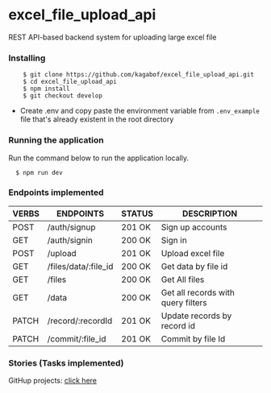 # excel_file_upload_api

REST API-based backend system for uploading large excel file

### Installing

```
    $ git clone https://github.com/kagabof/excel_file_upload_api.git
    $ cd excel_file_upload_api
    $ npm install
    $ git checkout develop
```

- Create .env and copy paste the environment variable from `.env_example` file that's already existent in the root directory

### Running the application

Run the command below to run the application locally.

```
  $ npm run dev

```

### Endpoints implemented

| VERBS | ENDPOINTS                                   | STATUS | DESCRIPTION                                             |
| ----- | ------------------------------------------- | ------ | ------------------------------------------------------- |
| POST  | /auth/signup                                | 201 OK | Sign up accounts                                        |
| GET   | /auth/signin                                | 200 OK | Sign in                                                 |
| POST  | /upload                                     | 201 OK | Upload excel file                                       |
| GET   | /files/data/:file_id                        | 200 OK | Get data by file id                                     |
| GET   | /files                                      | 200 OK | Get All files                                           |
| GET   | /data                                       | 200 OK | Get all records with query filters                      |
| PATCH | /record/:recordId                           | 201 OK | Update records by record id                             |
| PATCH | /commit/:file_id                            | 201 OK | Commit by file Id                                       |

### Stories (Tasks implemented)

GitHup projects: [click here](https://github.com/kagabof/excel_file_upload_api/projects/1)
